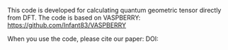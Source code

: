 
This code is developed for calculating quantum geometric tensor directly from DFT.
The code is based on VASPBERRY: https://github.com/Infant83/VASPBERRY

When you use the code, please cite our paper: DOI: 
